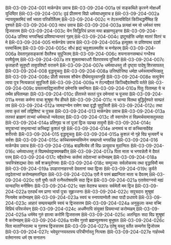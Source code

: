 BR-03-09-204-001	मार्कण्डेय उवाच
BR-03-09-204-001a	एवं सङ्कथिते कृत्स्ने मोक्षधर्मे युधिष्ठिर
BR-03-09-204-001c	दृढं प्रीतमना विप्रो धर्मव्याधमुवाच ह
BR-03-09-204-002a	न्याययुक्तमिदं सर्वं भवता परिकीर्तितम्
BR-03-09-204-002c	न तेऽस्त्यविदितं किञ्चिद्धर्मेष्विह हि दृश्यते
BR-03-09-204-003	व्याध उवाच
BR-03-09-204-003a	प्रत्यक्षं मम यो धर्मस्तं पश्य द्विजसत्तम
BR-03-09-204-003c	येन सिद्धिरियं प्राप्ता मया ब्राह्मणपुङ्गव
BR-03-09-204-004a	उत्तिष्ठ भगवन्क्षिप्रं प्रविश्याभ्यन्तरं गृहम्
BR-03-09-204-004c	द्रष्टुमर्हसि धर्मज्ञ मातरं पितरं च मे
BR-03-09-204-005	मार्कण्डेय उवाच
BR-03-09-204-005a	इत्युक्तः स प्रविश्याथ ददर्श परमार्चितम्
BR-03-09-204-005c	सौधं हृद्यं चतुःशालमतीव च मनोहरम्
BR-03-09-204-006a	देवतागृहसङ्काशं दैवतैश्च सुपूजितम्
BR-03-09-204-006c	शयनासनसम्बाधं गन्धैश्च परमैर्युतम्
BR-03-09-204-007a	तत्र शुक्लाम्बरधरौ पितरावस्य पूजितौ
BR-03-09-204-007c	कृताहारौ सुतुष्टौ तावुपविष्टौ वरासने
BR-03-09-204-007e	धर्मव्याधस्तु तौ दृष्ट्वा पादेषु शिरसापतत्
BR-03-09-204-008	वृद्धावूचतुः
BR-03-09-204-008a	उत्तिष्ठोत्तिष्ठ धर्मज्ञ धर्मस्त्वामभिरक्षतु
BR-03-09-204-008c	प्रीतौ स्वस्तव शौचेन दीर्घमायुरवाप्नुहि
BR-03-09-204-008e	सत्पुत्रेण त्वया पुत्र नित्यकालं सुपूजितौ
BR-03-09-204-009a	न तेऽन्यद्दैवतं किञ्चिद्दैवतेष्वपि वर्तते
BR-03-09-204-009c	प्रयतत्वाद्द्विजातीनां दमेनासि समन्वितः
BR-03-09-204-010a	पितुः पितामहा ये च तथैव प्रपितामहाः
BR-03-09-204-010c	प्रीतास्ते सततं पुत्र दमेनावां च पूजया
BR-03-09-204-011a	मनसा कर्मणा वाचा शुश्रूषा नैव हीयते
BR-03-09-204-011c	न चान्या वितथा बुद्धिर्दृश्यते साम्प्रतं तव
BR-03-09-204-012a	जामदग्न्येन रामेण यथा वृद्धौ सुपूजितौ
BR-03-09-204-012c	तथा त्वया कृतं सर्वं तद्विशिष्टं च पुत्रक
BR-03-09-204-013	मार्कण्डेय उवाच
BR-03-09-204-013a	ततस्तं ब्राह्मणं ताभ्यां धर्मव्याधो न्यवेदयत्
BR-03-09-204-013c	तौ स्वागतेन तं विप्रमर्चयामासतुस्तदा
BR-03-09-204-014a	प्रतिगृह्य च तां पूजां द्विजः पप्रच्छ तावुभौ
BR-03-09-204-014c	सपुत्राभ्यां सभृत्याभ्यां कच्चिद्वां कुशलं गृहे
BR-03-09-204-014e	अनामयं च वां कच्चित्सदैवेह शरीरयोः
BR-03-09-204-015	वृद्धावूचतुः
BR-03-09-204-015a	कुशलं नो गृहे विप्र भृत्यवर्गे च सर्वशः
BR-03-09-204-015c	कच्चित्त्वमप्यविघ्नेन सम्प्राप्तो भगवन्निह
BR-03-09-204-016	मार्कण्डेय उवाच
BR-03-09-204-016a	बाढमित्येव तौ विप्रः प्रत्युवाच मुदान्वितः
BR-03-09-204-016c	धर्मव्याधस्तु तं विप्रमर्थवद्वाक्यमब्रवीत्
BR-03-09-204-017a	पिता माता च भगवन्नेतौ मे दैवतं परम्
BR-03-09-204-017c	यद्दैवतेभ्यः कर्तव्यं तदेताभ्यां करोम्यहम्
BR-03-09-204-018a	त्रयस्त्रिंशद्यथा देवाः सर्वे शक्रपुरोगमाः
BR-03-09-204-018c	सम्पूज्याः सर्वलोकस्य तथा वृद्धाविमौ मम
BR-03-09-204-019a	उपहारानाहरन्तो देवतानां यथा द्विजाः
BR-03-09-204-019c	कुर्वते तद्वदेताभ्यां करोम्यहमतन्द्रितः
BR-03-09-204-020a	एतौ मे परमं ब्रह्मन्पिता माता च दैवतम्
BR-03-09-204-020c	एतौ पुष्पैः फलै रत्नैस्तोषयामि सदा द्विज
BR-03-09-204-021a	एतावेवाग्नयो मह्यं यान्वदन्ति मनीषिणः
BR-03-09-204-021c	यज्ञा वेदाश्च चत्वारः सर्वमेतौ मम द्विज
BR-03-09-204-022a	एतदर्थं मम प्राणा भार्या पुत्राः सुहृज्जनाः
BR-03-09-204-022c	सपुत्रदारः शुश्रूषां नित्यमेव करोम्यहम्
BR-03-09-204-023a	स्वयं च स्नापयाम्येतौ तथा पादौ प्रधावये
BR-03-09-204-023c	आहारं सम्प्रयच्छामि स्वयं च द्विजसत्तम
BR-03-09-204-024a	अनुकूलाः कथा वच्मि विप्रियं परिवर्जयन्
BR-03-09-204-024c	अधर्मेणापि संयुक्तं प्रियमाभ्यां करोम्यहम्
BR-03-09-204-025a	धर्ममेव गुरुं ज्ञात्वा करोमि द्विजसत्तम
BR-03-09-204-025c	अतन्द्रितः सदा विप्र शुश्रूषां वै करोम्यहम्
BR-03-09-204-026a	पञ्चैव गुरवो ब्रह्मन्पुरुषस्य बुभूषतः
BR-03-09-204-026c	पिता माताग्निरात्मा च गुरुश्च द्विजसत्तम
BR-03-09-204-027a	एतेषु यस्तु वर्तेत सम्यगेव द्विजोत्तम
BR-03-09-204-027c	भवेयुरग्नयस्तस्य परिचीर्णास्तु नित्यशः
BR-03-09-204-027e	गार्हस्थ्ये वर्तमानस्य धर्म एष सनातनः
